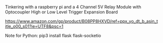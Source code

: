 Tinkering with a raspberry pi and a 4 Channel 5V Relay Module with Optocoupler High or Low Level Trigger Expansion Board

https://www.amazon.com/gp/product/B08PP8HXVD/ref=ppx_yo_dt_b_asin_title_o00_s01?ie=UTF8&psc=1


Note for Python: pip3 install flask flask-socketio
